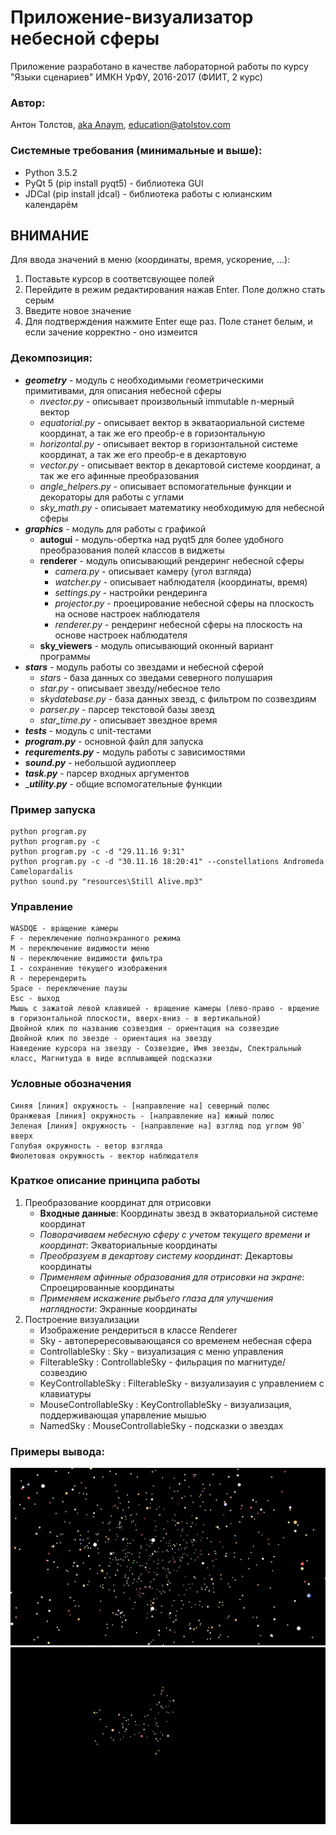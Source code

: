 # Приложение-визуализатор небесной сферы
Приложение разработано в качестве лабораторной работы по курсу "Языки сценариев" ИМКН УрФУ, 2016-2017 (ФИИТ, 2 курс)

### Автор:
Антон Толстов, [aka Anaym](http://atolstov.com), education@atolstov.com

### Системные требования (минимальные и выше):
+   Python 3.5.2
+   PyQt 5            (pip install pyqt5) - библиотека GUI
+   JDCal             (pip install jdcal) - библиотека работы с юлианским календарём

## ВНИМАНИЕ
Для ввода значений в меню (координаты, время, ускорение, ...):

1. Поставьте курсор в соответсвующее полей
2. Перейдите в режим редактирования нажав Enter. Поле должно стать серым
3. Введите новое значение
4. Для подтверждения нажмите Enter еще раз. Поле станет белым, и если зачение корректно - оно измеится

### Декомпозиция:
+ ___geometry___ - модуль с необходимыми геометрическими примитивами, для описания небесной сферы
    + _nvector.py_ - описывает произвольный immutable n-мерный вектор
    + _equatorial.py_ - описывает вектор в экватаориальной системе координат, а так же его преобр-е в горизонтальную
    + _horizontal.py_ - описывает вектор в горизонтальной системе координат, а так же его преобр-е в декартовую
    + _vector.py_ - описывает вектор в декартовой системе координат, а так же его афинные преобразования
    + _angle_helpers.py_ - описывает вспомогательные функции и декораторы для работы с углами
    + _sky_math.py_ - описывает математику необходимую для небесной сферы
+ ___graphics___ - модуль для работы с графикой
    + __autogui__ - модуль-обертка над pyqt5 для более удобного преобразования полей классов в виджеты
    + __renderer__ - модуль описывающий рендеринг небесной сферы
        + _camera.py_ - описывает камеру (угол взгляда)
        + _watcher.py_ - описывает наблюдателя (координаты, время)
        + _settings.py_ - настройки рендеринга
        + _projector.py_ - проецирование небесной сферы на плоскость на основе настроек наблюдателя
        + _renderer.py_ - рендеринг небесной сферы на плоскость на основе настроек наблюдателя
    + __sky_viewers__ - модуль описывающий оконный вариант программы
+ ___stars___ - модуль работы со звездами и небесной сферой
    + _stars_ - база данных со зведами северного полушария
    + _star.py_ - описывает звезду/небесное тело
    + _skydatebase.py_ - база данных звезд, с фильтром по созвездиям 
    + _parser.py_ - парсер текстовой базы звезд
    + _star_time.py_ - описывает звездное время
+ ___tests___ - модуль с unit-тестами
+ ___program.py___ - основной файл для запуска
+ ___requrements.py___ - модуль работы с зависимостями
+ ___sound.py___ - небольшой аудиоплеер
+ ___task.py___ - парсер входных аргументов
+ ____utility.py___ - общие вспомогательные функции

### Пример запуска
    python program.py
    python program.py -c
    python program.py -c -d "29.11.16 9:31"
    python program.py -c -d "30.11.16 18:20:41" --constellations Andromeda Camelopardalis
    python sound.py "resources\Still Alive.mp3"
    
### Управление
    WASDQE - вращение камеры
    F - переключение полноэкранного режима
    M - переключение видимости меню
    N - переключение видимости фильтра
    I - сохранение текущего изображения
    R - перерендерить
    Space - переключение паузы
    Esc - выход
    Мышь с зажатой левой клавишей - вращение камеры (лево-право - врщение в горизонтальной плоскости, вверх-вниз - в вертикальной)
    Двойной клик по названию созвездия - ориентация на созвездие
    Двойной клик по звезде - ориентация на звезду
    Наведение курсора на звезду - Созвездие, Имя звезды, Спектральный класс, Магнитуда в виде всплывающей подсказки


### Условные обозначения
    Синяя [линия] окружность - [направление на] северный полюс
    Оранжевая [линия] окружность - [направление на] южный полюс
    Зеленая [линия] окружность - [направление на] взгляд под углом 90` вверх
    Голубая окружность - ветор взгляда
    Фиолетовая окружность - вектор наблюдателя

### Краткое описание принципа работы
1. Преобразование координат для отрисовки
    + __Входные данные__: Координаты звезд в экваториальной системе координат
    + _Поворачиваем небесную сферу с учетом текущего времени и координат_: Экваториальные координаты
    + _Преобразуем в декартову систему координат_: Декартовы координаты
    + _Применяем афинные образования для отрисовки на экране_: Спроецированные координаты
    + _Применяем искажение рыбъего глаза для улучшения наглядности_: Экранные координаты
2. Построение визуализации
    + Изображение рендериться в классе Renderer
    + Sky - автоперересовывающаяся со временем небесная сфера
    + ControllableSky : Sky - визуализация с меню управления
	+ FilterableSky : ControllableSky - фильрация по магнитуде/созвездию
    + KeyControllableSky : FilterableSky - визуализауия с управлением с клавиатуры
	+ MouseControllableSky : KeyControllableSky - визуализация, поддерживающая упарвление мышью
	+ NamedSky : MouseControllableSky - подсказки о звездах

### Примеры вывода:

![Sky](examples/1.jpg?raw=true "Sky")
![Andromeda](examples/2.jpg?raw=true "Andromeda")
